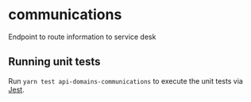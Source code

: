 <!-- gitbook-ignore -->

# communications

Endpoint to route information to service desk

## Running unit tests

Run `yarn test api-domains-communications` to execute the unit tests via [Jest](https://jestjs.io).
